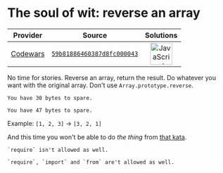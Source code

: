 [_metadata_:generated]: - "true"

# The soul of wit: reverse an array

<!-- INFO TABLE BEGIN -->

| Provider                                        | Source                                                                               | Solutions                                                                                                                                                    |
| :---------------------------------------------: | :----------------------------------------------------------------------------------: | :----------------------------------------------------------------------------------------------------------------------------------------------------------: |
| [Codewars](../../../docs/providers/Codewars.md) | [`59b81886460387d8fc000043`](https://www.codewars.com/kata/59b81886460387d8fc000043) | [<img src="https://res.cloudinary.com/rascaltwo/image/upload/v1631924076/javascript_ehszr7.svg" alt="JavaScript" title="JavaScript" width="50" />](solve.js) |

<!-- INFO TABLE END -->

No time for stories. Reverse an array, return the result. Do whatever you want with the original array. Don't use `Array.prototype.reverse`. 
~~~if:javascript
You have 30 bytes to spare.
~~~
~~~if:typescript
You have 47 bytes to spare.
~~~

Example: `[1, 2, 3]` → `[3, 2, 1]`

And this time you won't be able to do *the thing* from [that kata](https://www.codewars.com/kata/reverse-it-quickly).
~~~if:javascript
`require` isn't allowed as well.
~~~
~~~if:typescript
`require`, `import` and `from` are't allowed as well.
~~~

